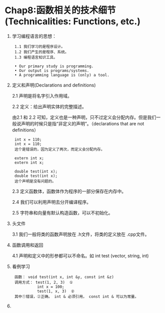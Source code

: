 
# Chap8:函数相关的技术细节(Technicalities: Functions, etc.) #

1. 学习编程语言的思想：

    	1.1 我们学习的是程序设计。
    	1.2 我们产生的是程序、系统。
    	1.3 编程语言知识工具。
    
    	• Our primary study is programming.
    	• Our output is programs/systems.  
    	• A programming language is (only) a tool.

2. 定义和声明(Declarations and definitions)

	2.1 声明是将名字引入作用域。

	2.2 定义：给出声明实体的完整描述。
	
	由2.1 和 2.2 可知，定义也是一种声明，只不过定义会分配内存。但是我们一般说声明的时候只是指“非定义的声明”。（declarations that are not definitions）

    	int x = 110;
    	int x = 110;
    	这个是错误的，因为定义了两次，而定义会分配内存。
    	
    	extern int x;
    	extern int x;
    
    	double test(int x);
    	double test(int x);
		这个声明是没有问题的。

	2.3 定义函数体，函数体作为程序的一部分保存在内存中。

	2.4 我们可以利用声明去分开编译程序。

	2.5 字符串和向量有默认构造函数，可以不初始化。

3. 头文件
    
    3.1 我们一般将类的函数声明放在 .h文件，将类的定义放在 .cpp文件。

4. 函数调用和返回

	4.1 声明和定义中的形参都可以不命名。如 int test (vector<string>, string, int)

5. 看例学习
    	
    	函数： void test(int x, int &y, const int &z)
    	调用方式： test(1, 2, 3)  ①
				  int x = 100;
    	          test(1, x, 3)  ②
		其中①错误，②正确。 int & 必须引用， const int & 可以为常量。
6. 
